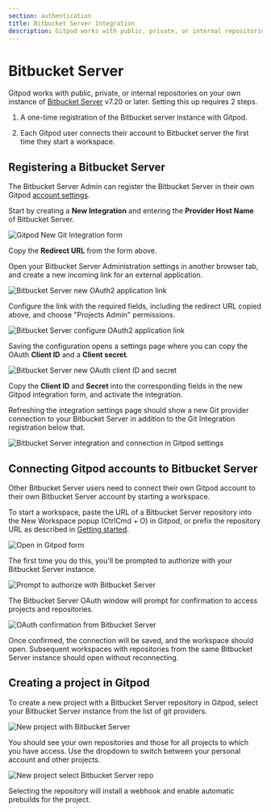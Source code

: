 ```yaml
---
section: authentication
title: Bitbucket Server Integration
description: Gitpod works with public, private, or internal repositories on your own instance of Bitbucket Server v7.20 or later.
---
```


<script>
  import Keybind from "$lib/components/keybind.svelte";
</script>

# Bitbucket Server

Gitpod works with public, private, or internal repositories on your own instance of [Bitbucket Server](https://bitbucket.org/product/guides/getting-started/overview#bitbucket-software-hosting-options) v7.20 or later. Setting this up requires 2 steps.

<!-- TODO: Is this a statement, or question? -->

1. A one-time registration of the Bitbucket server instance with Gitpod.
 <!-- TODO: Is it start a workspace? What do I do with this information? -->
2. Each Gitpod user connects their account to Bitbucket server the first time they start a workspace.

## Registering a Bitbucket Server

The Bitbucket Server Admin can register the Bitbucket Server in their own Gitpod [account settings](https://gitpod.io/integrations).

Start by creating a **New Integration** and entering the **Provider Host Name** of Bitbucket Server.

![Gitpod New Git Integration form](/images/integrations/bbs-new-integration.png)

Copy the **Redirect URL** from the form above.

Open your Bitbucket Server Administration settings in another browser tab, and create a new incoming link for an external application.

<!-- TODO: Hard to tell if the image relates to the above or below text -->
<!-- TODO: Could do with a bit of whitespace -->
<!-- TODO: Add some headers to the steps appear in the sidebar -->

![Bitbucket Server new OAuth2 application link](/images/integrations/bbs-new-incoming-link.png)

Configure the link with the required fields, including the redirect URL copied above, and choose "Projects Admin" permissions.

![Bitbucket Server configure OAuth2 application link](/images/integrations/bbs-configure-incoming-link.png)

Saving the configuration opens a settings page where you can copy the OAuth **Client ID** and a **Client secret**.

![Bitbucket Server new OAuth client ID and secret](/images/integrations/bbs-oauth-client-id-and-secret.png)

Copy the **Client ID** and **Secret** into the corresponding fields in the new Gitpod integration form, and activate the integration.

Refreshing the integration settings page should show a new Git provider connection to your Bitbucket Server in addition to the Git Integration registration below that.

<!-- TODO: Screenshot outdated, and shows two BitBucket Server integrations -->

![Bitbucket Server integration and connection in Gitpod settings](/images/integrations/bbs-integration-and-connection.png)

## Connecting Gitpod accounts to Bitbucket Server

<!-- TODO: Is this true? -->
<!-- TODO: Who is "Other" in this context? -->

Other Bitbucket Server users need to connect their own Gitpod account to their own Bitbucket Server account by starting a workspace.

To start a workspace, paste the URL of a Bitbucket Server repository into the New Workspace popup (<Keybind>CtrlCmd + O</Keybind>) in Gitpod, or prefix the repository URL as described in [Getting started](/docs/introduction/getting-started).

![Open in Gitpod form](/images/integrations/bbs-open-in-gitpod.png)

The first time you do this, you'll be prompted to authorize with your Bitbucket Server instance.

<!-- TODO: Ukraine Logo? -->

![Prompt to authorize with Bitbucket Server](/images/integrations/bbs-auth-prompt.png)

<!-- TODO: This seems unrelated to the screenshot? -->

The Bitbucket Server OAuth window will prompt for confirmation to access projects and repositories.

![OAuth confirmation from Bitbucket Server](/images/integrations/bbs-oauth-popup.png)

<!-- TODO: "The connection" -> What connection? -->

Once confirmed, the connection will be saved, and the workspace should open. Subsequent workspaces with repositories from the same Bitbucket Server instance should open without reconnecting.

<!-- TODO: Remove this? Link to project? -->

## Creating a project in Gitpod

To create a new project with a Bitbucket Server repository in Gitpod, select your Bitbucket Server instance from the list of git providers.

![New project with Bitbucket Server](/images/integrations/bbs-new-project.png)

You should see your own repositories and those for all projects to which you have access. Use the dropdown to switch between your personal account and other projects.

![New project select Bitbucket Server repo](/images/integrations/bbs-new-project-select-repo.png)

Selecting the repository will install a webhook and enable automatic prebuilds for the project.
